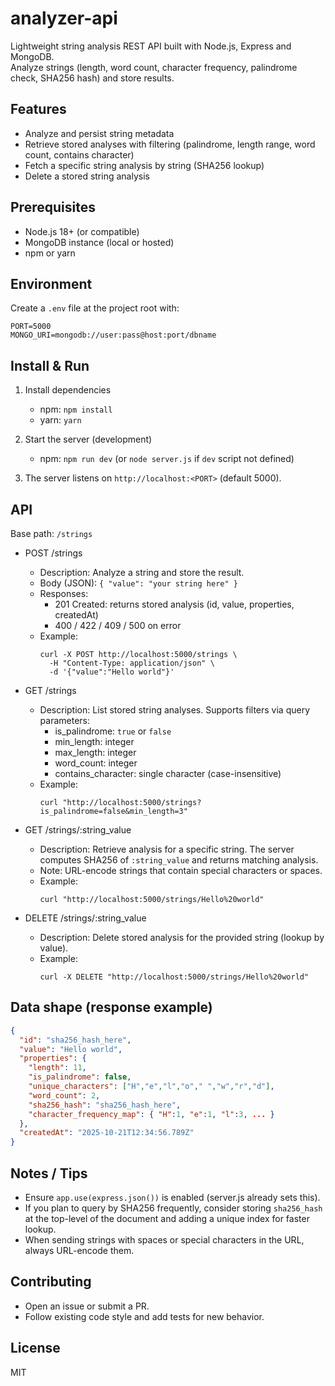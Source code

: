 # analyzer-api

Lightweight string analysis REST API built with Node.js, Express and MongoDB.  
Analyze strings (length, word count, character frequency, palindrome check, SHA256 hash) and store results.

## Features
- Analyze and persist string metadata
- Retrieve stored analyses with filtering (palindrome, length range, word count, contains character)
- Fetch a specific string analysis by string (SHA256 lookup)
- Delete a stored string analysis

## Prerequisites
- Node.js 18+ (or compatible)
- MongoDB instance (local or hosted)
- npm or yarn

## Environment
Create a `.env` file at the project root with:

```
PORT=5000
MONGO_URI=mongodb://user:pass@host:port/dbname
```

## Install & Run
1. Install dependencies
   - npm: `npm install`
   - yarn: `yarn`

2. Start the server (development)
   - npm: `npm run dev` (or `node server.js` if `dev` script not defined)

3. The server listens on `http://localhost:<PORT>` (default 5000).

## API

Base path: `/strings`

- POST /strings
  - Description: Analyze a string and store the result.
  - Body (JSON): `{ "value": "your string here" }`
  - Responses:
    - 201 Created: returns stored analysis (id, value, properties, createdAt)
    - 400 / 422 / 409 / 500 on error
  - Example:
    ```
    curl -X POST http://localhost:5000/strings \
      -H "Content-Type: application/json" \
      -d '{"value":"Hello world"}'
    ```

- GET /strings
  - Description: List stored string analyses. Supports filters via query parameters:
    - is_palindrome: `true` or `false`
    - min_length: integer
    - max_length: integer
    - word_count: integer
    - contains_character: single character (case-insensitive)
  - Example:
    ```
    curl "http://localhost:5000/strings?is_palindrome=false&min_length=3"
    ```

- GET /strings/:string_value
  - Description: Retrieve analysis for a specific string. The server computes SHA256 of `:string_value` and returns matching analysis.
  - Note: URL-encode strings that contain special characters or spaces.
  - Example:
    ```
    curl "http://localhost:5000/strings/Hello%20world"
    ```

- DELETE /strings/:string_value
  - Description: Delete stored analysis for the provided string (lookup by value).
  - Example:
    ```
    curl -X DELETE "http://localhost:5000/strings/Hello%20world"
    ```

## Data shape (response example)
```json
{
  "id": "sha256_hash_here",
  "value": "Hello world",
  "properties": {
    "length": 11,
    "is_palindrome": false,
    "unique_characters": ["H","e","l","o"," ","w","r","d"],
    "word_count": 2,
    "sha256_hash": "sha256_hash_here",
    "character_frequency_map": { "H":1, "e":1, "l":3, ... }
  },
  "createdAt": "2025-10-21T12:34:56.789Z"
}
```

## Notes / Tips
- Ensure `app.use(express.json())` is enabled (server.js already sets this).
- If you plan to query by SHA256 frequently, consider storing `sha256_hash` at the top-level of the document and adding a unique index for faster lookup.
- When sending strings with spaces or special characters in the URL, always URL-encode them.

## Contributing
- Open an issue or submit a PR.
- Follow existing code style and add tests for new behavior.

## License
MIT
